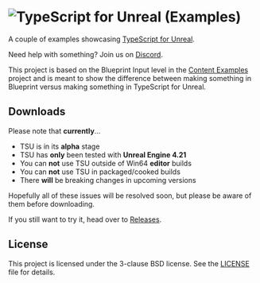 # ![TypeScript for Unreal (Examples)][bnr]

A couple of examples showcasing [TypeScript for Unreal][tsu].

Need help with something? Join us on [Discord][dsc].

This project is based on the Blueprint Input level in the [Content Examples][cex] project and is meant to show the difference between making something in Blueprint versus making something in TypeScript for Unreal.

## Downloads

Please note that **currently**...

- TSU is in its **alpha** stage
- TSU has **only** been tested with **Unreal Engine 4.21**
- You can **not** use TSU outside of Win64 **editor** builds
- You can **not** use TSU in packaged/cooked builds
- There **will** be breaking changes in upcoming versions

Hopefully all of these issues will be resolved soon, but please be aware of them before downloading.

If you still want to try it, head over to [Releases][rls].

## License

This project is licensed under the 3-clause BSD license. See the [LICENSE][lic] file for details.

[bnr]: https://user-images.githubusercontent.com/4884246/54883366-87e36180-4e65-11e9-8bc9-5fdb6b5cd462.png
[cex]: https://docs.unrealengine.com/en-US/Resources/ContentExamples
[dsc]: https://discord.gg/QPrNpAQ
[lic]: LICENSE.md
[rls]: https://github.com/mihe/tsu-examples/releases
[tsu]: https://github.com/mihe/tsu/tree/master
